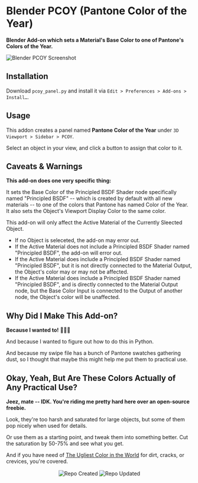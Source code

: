 # Blender PCOY (Pantone Color of the Year)

**Blender Add-on which sets a Material's Base Color to one of Pantone's Colors of the Year.**

![Blender PCOY Screenshot](https://github.com/don1138/blender-pcoy/blob/main/blender-pcoy.jpg)

## Installation

Download ``pcoy_panel.py`` and install it via ``Edit > Preferences > Add-ons > Install…``.

## Usage

This addon creates a panel named **Pantone Color of the Year** under ``3D Viewport > Sidebar > PCOY``.

Select an object in your view, and click a button to assign that color to it.

## Caveats & Warnings

**This add-on does one very specific thing:**

It sets the Base Color of the Principled BSDF Shader node specifically named "Principled BSDF" -- which is created by default with all new materials -- to one of the colors that Pantone has named Color of the Year. It also sets the Object's Viewport Display Color to the same color.

This add-on will only affect the Active Material of the Currently Sleected Object.

- If no Object is seleceted, the add-on may error out.
- If the Active Material does not include a Principled BSDF Shader named "Principled BSDF", the add-on will error out.
- If the Active Material does include a Principled BSDF Shader named "Principled BSDF", but it is not directly connected to the Material Output, the Object's color may or may not be affected.
- If the Active Material does include a Principled BSDF Shader named "Principled BSDF", and is directly connected to the Material Output node, but the Base Color Input is connected to the Output of another node, the Object's color will be unaffected.

## Why Did I Make This Add-on?

**Because I wanted to!** 🎤💥🤯

And because I wanted to figure out how to do this in Python.

And because my swipe file has a bunch of Pantone swatches gathering dust, so I thought that maybe this might help me put them to practical use.

## Okay, Yeah, But Are These Colors Actually of Any Practical Use?

**Jeez, mate -- IDK. You're riding me pretty hard here over an open-source freebie.**

Look, they're too harsh and saturated for large objects, but some of them pop nicely when used for details.

Or use them as a starting point, and tweak them into something better. Cut the saturation by 50-75% and see what you get.

And if you have need of [The Ugliest Color in the World](https://www.huffpost.com/entry/ugliest-color-pantone_n_57570df6e4b0ca5c7b504538) for dirt, cracks, or crevices, you're covered.

<!-- ## Online Presence

- [Artstation](https://www.artstation.com/marketplace/p/p88LG/blender-qmm-quick-metal-materials)
- [Blender Addons](https://blender-addons.org/quick-metal-materials/)
- [Blender Artists Thread](https://blenderartists.org/t/blender-qmm-quick-metal-materials-free-addon/1290433)
- [Gumroad](https://gumroad.com/l/blender-qmm) -->

<p align="center">
  <img align="center" src="https://badges.pufler.dev/created/don1138/blender-pcoy?style=for-the-badge&colorA=222&colorB=48684b" alt="Repo Created">
  <img align="center" src="https://badges.pufler.dev/updated/don1138/blender-pcoy?style=for-the-badge&colorA=222&colorB=48684b" alt="Repo Updated">
</p>

